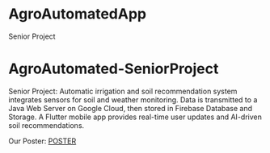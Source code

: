 # AgroAutomatedApp
 Senior Project 
# AgroAutomated-SeniorProject
Senior Project: Automatic irrigation and soil recommendation system integrates sensors for soil and weather monitoring. Data is transmitted to a Java Web Server on Google Cloud, then stored in Firebase Database and Storage. A Flutter mobile app provides real-time user updates and AI-driven soil recommendations. 

Our Poster: 
[POSTER]([https://github.com/ahmetcann0/AgroAutomated-SeniorProject/blob/main/Poster%20son.pdf](https://github.com/ahmetcann0/AgroAutomated-SeniorProject/blob/main/Poster%20Agroautomated.pdf))
